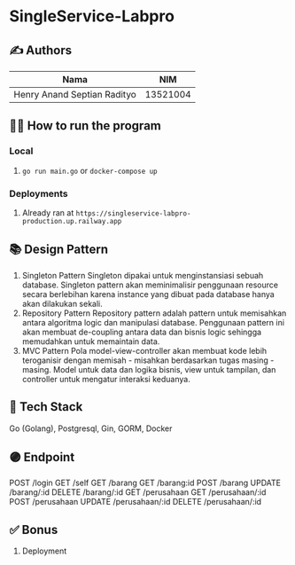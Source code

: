 # SingleService-Labpro

## :writing_hand: Authors
| Nama                  | NIM      |
| --------------------- | -------- |
| Henry Anand Septian Radityo | 13521004 |

## :running_man: How to run the program
### Local
1. `go run main.go` or `docker-compose up`
### Deployments
1. Already ran at `https://singleservice-labpro-production.up.railway.app`

## :books: Design Pattern
1. Singleton Pattern
   Singleton dipakai untuk menginstansiasi sebuah database. Singleton pattern akan meminimalisir penggunaan resource secara berlebihan karena instance yang dibuat pada database hanya akan dilakukan sekali.
3. Repository Pattern
   Repository pattern adalah pattern untuk memisahkan antara algoritma logic dan manipulasi database. Penggunaan pattern ini akan membuat de-coupling antara data dan bisnis logic sehingga memudahkan untuk memaintain data.
5. MVC Pattern
   Pola model-view-controller akan membuat kode lebih teroganisir dengan memisah - misahkan berdasarkan tugas masing - masing. Model untuk data dan logika bisnis, view untuk tampilan, dan controller untuk mengatur interaksi keduanya.

## :wrench: Tech Stack
Go (Golang), Postgresql, Gin, GORM, Docker

## :purple_circle: Endpoint
POST /login
GET /self
GET /barang
GET /barang:id 
POST /barang
UPDATE /barang/:id
DELETE /barang/:id
GET /perusahaan
GET /perusahaan/:id
POST /perusahaan
UPDATE /perusahaan/:id
DELETE /perusahaan/:id

## :white_check_mark:	Bonus
1. Deployment
